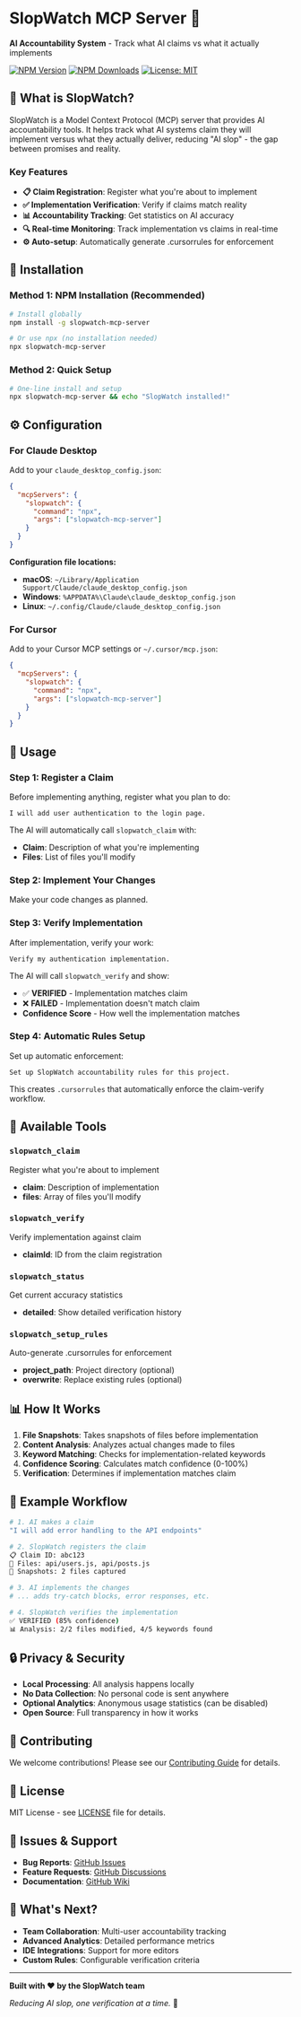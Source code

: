 # SlopWatch MCP Server 🎯

**AI Accountability System** - Track what AI claims vs what it actually implements

[![NPM Version](https://img.shields.io/npm/v/slopwatch-mcp-server)](https://www.npmjs.com/package/slopwatch-mcp-server)
[![NPM Downloads](https://img.shields.io/npm/dt/slopwatch-mcp-server)](https://www.npmjs.com/package/slopwatch-mcp-server)
[![License: MIT](https://img.shields.io/badge/License-MIT-yellow.svg)](https://opensource.org/licenses/MIT)

## 🎯 What is SlopWatch?

SlopWatch is a Model Context Protocol (MCP) server that provides AI accountability tools. It helps track what AI systems claim they will implement versus what they actually deliver, reducing "AI slop" - the gap between promises and reality.

### Key Features

- **📋 Claim Registration**: Register what you're about to implement
- **✅ Implementation Verification**: Verify if claims match reality  
- **📊 Accountability Tracking**: Get statistics on AI accuracy
- **🔍 Real-time Monitoring**: Track implementation vs claims in real-time
- **⚙️ Auto-setup**: Automatically generate .cursorrules for enforcement

## 🚀 Installation

### Method 1: NPM Installation (Recommended)

```bash
# Install globally
npm install -g slopwatch-mcp-server

# Or use npx (no installation needed)
npx slopwatch-mcp-server
```

### Method 2: Quick Setup

```bash
# One-line install and setup
npx slopwatch-mcp-server && echo "SlopWatch installed!"
```

## ⚙️ Configuration

### For Claude Desktop

Add to your `claude_desktop_config.json`:

```json
{
  "mcpServers": {
    "slopwatch": {
      "command": "npx",
      "args": ["slopwatch-mcp-server"]
    }
  }
}
```

**Configuration file locations:**
- **macOS**: `~/Library/Application Support/Claude/claude_desktop_config.json`
- **Windows**: `%APPDATA%\Claude\claude_desktop_config.json`
- **Linux**: `~/.config/Claude/claude_desktop_config.json`

### For Cursor

Add to your Cursor MCP settings or `~/.cursor/mcp.json`:

```json
{
  "mcpServers": {
    "slopwatch": {
      "command": "npx",
      "args": ["slopwatch-mcp-server"]
    }
  }
}
```

## 🎯 Usage

### Step 1: Register a Claim

Before implementing anything, register what you plan to do:

```
I will add user authentication to the login page.
```

The AI will automatically call `slopwatch_claim` with:
- **Claim**: Description of what you're implementing
- **Files**: List of files you'll modify

### Step 2: Implement Your Changes

Make your code changes as planned.

### Step 3: Verify Implementation

After implementation, verify your work:

```
Verify my authentication implementation.
```

The AI will call `slopwatch_verify` and show:
- ✅ **VERIFIED** - Implementation matches claim
- ❌ **FAILED** - Implementation doesn't match claim
- **Confidence Score** - How well the implementation matches

### Step 4: Automatic Rules Setup

Set up automatic enforcement:

```
Set up SlopWatch accountability rules for this project.
```

This creates `.cursorrules` that automatically enforce the claim-verify workflow.

## 🔧 Available Tools

### `slopwatch_claim`
Register what you're about to implement
- **claim**: Description of implementation
- **files**: Array of files you'll modify

### `slopwatch_verify`
Verify implementation against claim
- **claimId**: ID from the claim registration

### `slopwatch_status`
Get current accuracy statistics
- **detailed**: Show detailed verification history

### `slopwatch_setup_rules`
Auto-generate .cursorrules for enforcement
- **project_path**: Project directory (optional)
- **overwrite**: Replace existing rules (optional)

## 📊 How It Works

1. **File Snapshots**: Takes snapshots of files before implementation
2. **Content Analysis**: Analyzes actual changes made to files
3. **Keyword Matching**: Checks for implementation-related keywords
4. **Confidence Scoring**: Calculates match confidence (0-100%)
5. **Verification**: Determines if implementation matches claim

## 🎯 Example Workflow

```bash
# 1. AI makes a claim
"I will add error handling to the API endpoints"

# 2. SlopWatch registers the claim
📋 Claim ID: abc123
📁 Files: api/users.js, api/posts.js
📸 Snapshots: 2 files captured

# 3. AI implements the changes
# ... adds try-catch blocks, error responses, etc.

# 4. SlopWatch verifies the implementation
✅ VERIFIED (85% confidence)
📊 Analysis: 2/2 files modified, 4/5 keywords found
```

## 🔒 Privacy & Security

- **Local Processing**: All analysis happens locally
- **No Data Collection**: No personal code is sent anywhere
- **Optional Analytics**: Anonymous usage statistics (can be disabled)
- **Open Source**: Full transparency in how it works

## 🤝 Contributing

We welcome contributions! Please see our [Contributing Guide](CONTRIBUTING.md) for details.

## 📝 License

MIT License - see [LICENSE](LICENSE) file for details.

## 🐛 Issues & Support

- **Bug Reports**: [GitHub Issues](https://github.com/Slopdetector/slop/issues)
- **Feature Requests**: [GitHub Discussions](https://github.com/Slopdetector/slop/discussions)
- **Documentation**: [GitHub Wiki](https://github.com/Slopdetector/slop/wiki)

## 🚀 What's Next?

- **Team Collaboration**: Multi-user accountability tracking
- **Advanced Analytics**: Detailed performance metrics
- **IDE Integrations**: Support for more editors
- **Custom Rules**: Configurable verification criteria

---

**Built with ❤️ by the SlopWatch team**

*Reducing AI slop, one verification at a time.* 🎯 